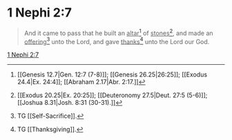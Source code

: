 # 1 Nephi 2:7

> And it came to pass that he built an <u>altar</u>[^a] of <u>stones</u>[^b], and made an <u>offering</u>[^c] unto the Lord, and gave <u>thanks</u>[^d] unto the Lord our God.

[1 Nephi 2:7](https://www.churchofjesuschrist.org/study/scriptures/bofm/1-ne/2?lang=eng&id=p7#p7)


[^a]: [[Genesis 12.7|Gen. 12:7 (7-8)]]; [[Genesis 26.25|26:25]]; [[Exodus 24.4|Ex. 24:4]]; [[Abraham 2.17|Abr. 2:17.]]
[^b]: [[Exodus 20.25|Ex. 20:25]]; [[Deuteronomy 27.5|Deut. 27:5 (5-6)]]; [[Joshua 8.31|Josh. 8:31 (30-31).]]
[^c]: TG [[Self-Sacrifice]].
[^d]: TG [[Thanksgiving]].
